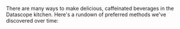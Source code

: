 There are many ways to make delicious, caffeinated beverages in the Datascope kitchen. Here's a rundown of preferred methods we've discovered over time:
